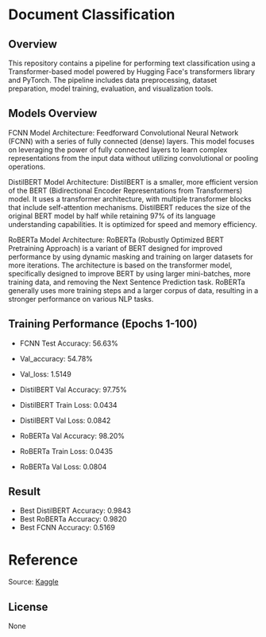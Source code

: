 # Document Classification
## Overview
This repository contains a pipeline for performing text classification using a Transformer-based model powered by Hugging Face's transformers library and PyTorch. The pipeline includes data preprocessing, dataset preparation, model training, evaluation, and visualization tools.

## Models Overview
FCNN Model
Architecture:
Feedforward Convolutional Neural Network (FCNN) with a series of fully connected (dense) layers. This model focuses on leveraging the power of fully connected layers to learn complex representations from the input data without utilizing convolutional or pooling operations.

DistilBERT Model
Architecture:
DistilBERT is a smaller, more efficient version of the BERT (Bidirectional Encoder Representations from Transformers) model. It uses a transformer architecture, with multiple transformer blocks that include self-attention mechanisms. DistilBERT reduces the size of the original BERT model by half while retaining 97% of its language understanding capabilities. It is optimized for speed and memory efficiency.

RoBERTa Model
Architecture:
RoBERTa (Robustly Optimized BERT Pretraining Approach) is a variant of BERT designed for improved performance by using dynamic masking and training on larger datasets for more iterations. The architecture is based on the transformer model, specifically designed to improve BERT by using larger mini-batches, more training data, and removing the Next Sentence Prediction task. RoBERTa generally uses more training steps and a larger corpus of data, resulting in a stronger performance on various NLP tasks.

## Training Performance (Epochs 1-100)

- FCNN Test Accuracy: 56.63%
- Val_accuracy: 54.78%
- Val_loss: 1.5149

- DistilBERT Val Accuracy: 97.75%
- DistilBERT Train Loss: 0.0434
- DistilBERT Val Loss: 0.0842

- RoBERTa Val Accuracy: 98.20%
- RoBERTa Train Loss: 0.0435
- RoBERTa Val Loss: 0.0804

## Result

- Best DistilBERT Accuracy: 0.9843
- Best RoBERTa Accuracy: 0.9820
- Best FCNN Accuracy: 0.5169

# Reference
Source: [Kaggle](https://www.kaggle.com/datasets/alfathterry/bbc-full-text-document-classification)

## License
None
